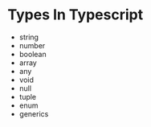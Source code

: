 # Types In Typescript

- string
- number
- boolean
- array
- any
- void
- null
- tuple
- enum
- generics
